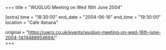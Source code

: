+++
title = "WUGLUG Meeting on Wed 16th June 2004"

[extra]
time = "18:30:00"
end_date = "2004-06-16"
end_time = "19:30:00"
location = "Cafe Xanana"

original = "https://uwcs.co.uk/events/wuglug-meeting-on-wed-16th-june-2004-1474488954694/"    
+++




